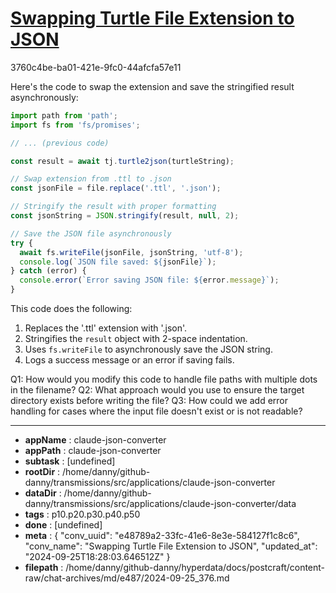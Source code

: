 # [Swapping Turtle File Extension to JSON](https://claude.ai/chat/e48789a2-33fc-41e6-8e3e-584127f1c8c6)

3760c4be-ba01-421e-9fc0-44afcfa57e11

 Here's the code to swap the extension and save the stringified result asynchronously:

```javascript
import path from 'path';
import fs from 'fs/promises';

// ... (previous code)

const result = await tj.turtle2json(turtleString);

// Swap extension from .ttl to .json
const jsonFile = file.replace('.ttl', '.json');

// Stringify the result with proper formatting
const jsonString = JSON.stringify(result, null, 2);

// Save the JSON file asynchronously
try {
  await fs.writeFile(jsonFile, jsonString, 'utf-8');
  console.log(`JSON file saved: ${jsonFile}`);
} catch (error) {
  console.error(`Error saving JSON file: ${error.message}`);
}
```

This code does the following:
1. Replaces the '.ttl' extension with '.json'.
2. Stringifies the `result` object with 2-space indentation.
3. Uses `fs.writeFile` to asynchronously save the JSON string.
4. Logs a success message or an error if saving fails.

Q1: How would you modify this code to handle file paths with multiple dots in the filename?
Q2: What approach would you use to ensure the target directory exists before writing the file?
Q3: How could we add error handling for cases where the input file doesn't exist or is not readable?

---

* **appName** : claude-json-converter
* **appPath** : claude-json-converter
* **subtask** : [undefined]
* **rootDir** : /home/danny/github-danny/transmissions/src/applications/claude-json-converter
* **dataDir** : /home/danny/github-danny/transmissions/src/applications/claude-json-converter/data
* **tags** : p10.p20.p30.p40.p50
* **done** : [undefined]
* **meta** : {
  "conv_uuid": "e48789a2-33fc-41e6-8e3e-584127f1c8c6",
  "conv_name": "Swapping Turtle File Extension to JSON",
  "updated_at": "2024-09-25T18:28:03.646512Z"
}
* **filepath** : /home/danny/github-danny/hyperdata/docs/postcraft/content-raw/chat-archives/md/e487/2024-09-25_376.md